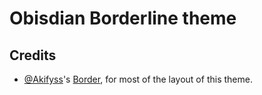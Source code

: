 # Obisdian Borderline theme

## Credits

+ [@Akifyss](https://github.com/Akifyss)'s [Border](https://github.com/Akifyss/obsidian-border), for most of the layout of this theme.
